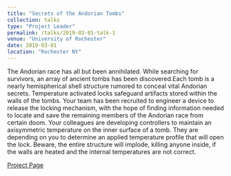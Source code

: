```yaml
---
title: "Secrets of the Andorian Tombs"
collection: talks
type: "Project Leader"
permalink: /talks/2019-03-01-talk-1
venue: "University of Rochester"
date: 2019-03-01
location: "Rochester NY"
---
```


The Andorian race has all but been annihilated. While searching for survivors, an array of ancient tombs has been discovered.Each tomb is a nearly hemispherical shell structure rumored to conceal vital Andorian secrets. Temperature activated locks safeguard artifacts stored within the walls of the tombs. Your team has been recruited to engineer a device to release the locking mechanism, with the hope of finding information needed to locate and save the remaining members of the Andorian race from certain doom. Your colleagues are developing controllers to maintain an axisymmetric temperature on the inner surface of a tomb. They are depending on you to determine an applied temperature profile that will open the lock. Beware, the entire structure will implode, killing anyone inside, if the walls are heated and the internal temperatures are not correct.

[Project Page](https://github.com/Mil152/Secrets-of-the-Andorian-tombs)
